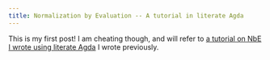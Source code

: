```yaml
---
title: Normalization by Evaluation -- A tutorial in literate Agda
---
```


This is my first post! I am cheating though, and will refer to <a href="https://emmanueljs1.github.io/nbe">a tutorial on NbE I wrote
using literate Agda</a> I wrote previously.
